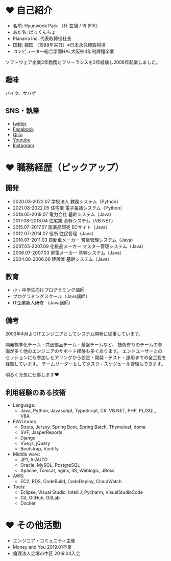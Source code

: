 # ❤ 自己紹介

- 名前: Hyunwook Park （朴 玄旭 / 박 현욱）
- あだ名: ぱっくんちょ
- Planaria Inc. 代表取締役社長
- 国籍: 韓国 （1988年来日）※日本永住権取得済
- コンピューター総合学園HAL大阪校4年制課程卒業

ソフトウェア企業3年勤務とフリーランスを2年経験し2008年起業しました。

## 趣味

バイク、サバゲ

## SNS・執筆

- [twitter](https://twitter.com/pakhuncho)
- [Facebook](https://www.facebook.com/hyunwook.park.146)
- [Qiita](https://qiita.com/HyunwookPark)
- [Youtube](https://www.youtube.com/user/ppafe)
- [Instagram](https://www.instagram.com/pakhuncho/)

# ❤ 職務経歴（ピックアップ）

## 開発

- 2020.03-2022.07 学校法人 教務システム（Python）
- 2021.08-2022.05 住宅業 電子稟議システム（Python）
- 2018.05-2019.07 電力会社 基幹システム（Java）
- 2017.08-2018.04 住宅業 基幹システム（VB.NET）
- 2015.07-2017.07 医薬品卸売 ECサイト（Java）
- 2012.07-2014.07 役所 住民管理（Java）
- 2010.07-2011.03 自動車メーカー 営業管理システム（Java）
- 2007.05-2007.09 化粧品メーカー マスター管理システム（Java）
- 2006.07-2007.03 家電メーカー 基幹システム（Java）
- 2004.08-2006.06 建設業 基幹システム（Java）

## 教育

- 小・中学生向けプログラミング講師
- プログラミングスクール（Java講師）
- IT企業新人研修 （Java講師）

## 備考

2003年4月よりITエンジニアとしてシステム開発に従事しています。

開発標準化チーム・共通部品チーム・基盤チームなど、
技術寄りのチームの参画が多く他のエンジニアのサポート経験も多くあります。
エンドユーザーとのセッションにも参加しヒアリングから設定・開発・テスト・運用までの全工程を経験しています。
チームリーダーとしてタスク・スケジュール管理もできます。

明るく元気に仕事します❤

## 利用経験のある技術

- Language:
    - Java, Python, Javascript, TypeScript, C#, VB.NET, PHP, PL/SQL, VBA
- FW/Library:
    - Struts, Jersey, Spring Boot, Spring Batch, Thymeleaf, doma
    - SVF, JasperReports
    - Django
    - Vue.js, jQuery
    - Bootstrap, Vuetify
- Middle ware:
    - JP1, A-AUTO
    - Oracle, MySQL, PostgreSQL
    - Apache, Tomcat, nginx, IIS, Weblogic, JBoss
- AWS:
    - EC2, RDS, CodeBuild, CodeDeploy, CloudWatch
- Tools:
    - Eclipse, Visual Studio, IntelliJ, Pycharm, VisualStudioCode
    - Git, GitHub, GitLab
    - Docker

# ❤ その他活動

- エンジニア・コミュニティ主催
- Money and You 2019.01卒業
- 倫理法人会堺市中区 2019.04入会

<!--
**HyunwookPark/HyunwookPark** is a ✨ _special_ ✨ repository because its `README.md` (this file) appears on your GitHub profile.

Here are some ideas to get you started:

- 🔭 I’m currently working on ...
- 🌱 I’m currently learning ...
- 👯 I’m looking to collaborate on ...
- 🤔 I’m looking for help with ...
- 💬 Ask me about ...
- 📫 How to reach me: ...
- 😄 Pronouns: ...
- ⚡ Fun fact: ...
-->
